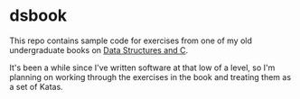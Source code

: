 # dsbook

This repo contains sample code for exercises from one of my old undergraduate books on [Data Structures and C](http://www.amazon.com/Data-Structures-Advanced-Approach-Using/dp/0131988476). 

It's been a while since I've written software at that low of a level, so I'm planning on working through the exercises in the book and treating them as a set of Katas.
